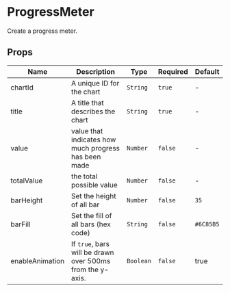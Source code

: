 # ProgressMeter

Create a progress meter.

## Props

<!-- @vuese:ProgressMeter:props:start -->

| Name            | Description                                               | Type      | Required | Default   |
| --------------- | --------------------------------------------------------- | --------- | -------- | --------- |
| chartId         | A unique ID for the chart                                 | `String`  | `true`   | -         |
| title           | A title that describes the chart                          | `String`  | `true`   | -         |
| value           | value that indicates how much progress has been made      | `Number`  | `false`  | -         |
| totalValue      | the total possible value                                  | `Number`  | `false`  | -         |
| barHeight       | Set the height of all bar                                 | `Number`  | `false`  | `35`      |
| barFill         | Set the fill of all bars (hex code)                       | `String`  | `false`  | `#6C85B5` |
| enableAnimation | If `true`, bars will be drawn over 500ms from the y-axis. | `Boolean` | `false`  | true      |

<!-- @vuese:ProgressMeter:props:end -->
